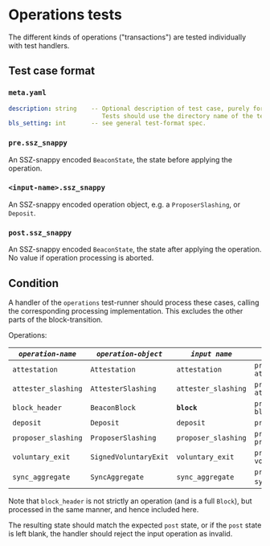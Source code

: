 # Operations tests

The different kinds of operations ("transactions") are tested individually with test handlers.

## Test case format

### `meta.yaml`

```yaml
description: string    -- Optional description of test case, purely for debugging purposes.
                          Tests should use the directory name of the test case as identifier, not the description.
bls_setting: int       -- see general test-format spec.
```

### `pre.ssz_snappy`

An SSZ-snappy encoded `BeaconState`, the state before applying the operation.

### `<input-name>.ssz_snappy`

An SSZ-snappy encoded operation object, e.g. a `ProposerSlashing`, or `Deposit`.

### `post.ssz_snappy`

An SSZ-snappy encoded `BeaconState`, the state after applying the operation. No value if operation processing is aborted.

## Condition

A handler of the `operations` test-runner should process these cases,
calling the corresponding processing implementation.
This excludes the other parts of the block-transition.

Operations:

| *`operation-name`*  | *`operation-object`*  | *`input name`*      | *`processing call`*                                             |
| ------------------- | --------------------- | ------------------- | --------------------------------------------------------------- |
| `attestation`       | `Attestation`         | `attestation`       | `process_attestation(state, attestation)`                       |
| `attester_slashing` | `AttesterSlashing`    | `attester_slashing` | `process_attester_slashing(state, attester_slashing)`           |
| `block_header`      | `BeaconBlock`         | **`block`**         | `process_block_header(state, block)`                            |
| `deposit`           | `Deposit`             | `deposit`           | `process_deposit(state, deposit)`                               |
| `proposer_slashing` | `ProposerSlashing`    | `proposer_slashing` | `process_proposer_slashing(state, proposer_slashing)`           |
| `voluntary_exit`    | `SignedVoluntaryExit` | `voluntary_exit`    | `process_voluntary_exit(state, voluntary_exit)`                 |
| `sync_aggregate`    | `SyncAggregate`       | `sync_aggregate`    | `process_sync_committee(state, sync_aggregate)` (new in Altair) |

Note that `block_header` is not strictly an operation (and is a full `Block`), but processed in the same manner, and hence included here.

The resulting state should match the expected `post` state, or if the `post` state is left blank,
the handler should reject the input operation as invalid.
